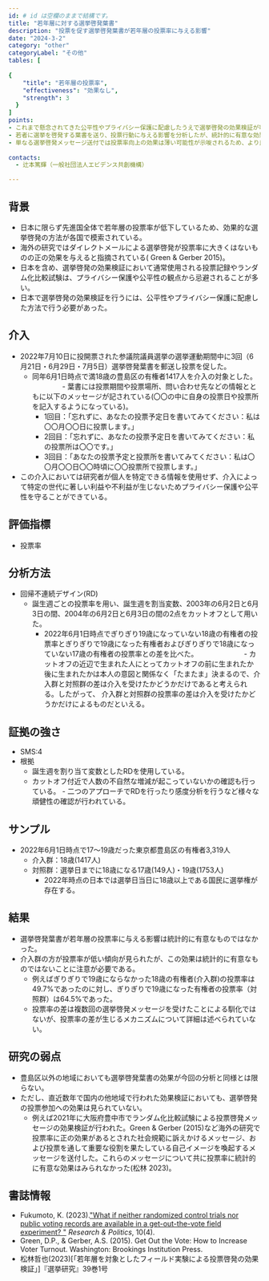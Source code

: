 ```yaml
---
id: # id は空欄のままで結構です。
title: "若年層に対する選挙啓発葉書"
description: "投票を促す選挙啓発葉書が若年層の投票率に与える影響" 
date: "2024-3-2"
category: "other" 
categoryLabel: "その他" 
tables: [
 
{
    "title": "若年層の投票率", 
    "effectiveness": "効果なし",
    "strength": 3
  }
]
points:
- これまで懸念されてきた公平性やプライバシー保護に配慮したうえで選挙啓発の効果検証が可能である。
- 若者に選挙を啓発する葉書を送り、投票行動に与える影響を分析したが、統計的に有意な効果は見られなかった。
- 単なる選挙啓発メッセージ送付では投票率向上の効果は薄い可能性が示唆されるため、より良い選挙啓発の在り方を模索する必要がある。
    
contacts:
  - 辻本篤輝（一般社団法人エビデンス共創機構）

---
```


## 背景 
- 日本に限らず先進国全体で若年層の投票率が低下しているため、効果的な選挙啓発の方法が各国で模索されている。
- 海外の研究ではダイレクトメールによる選挙啓発が投票率に大きくはないものの正の効果を与えると指摘されている( Green & Gerber 2015)。
- 日本を含め、選挙啓発の効果検証において通常使用される投票記録やランダム化比較試験は、プライバシー保護や公平性の観点から忌避されることが多い。
- 日本で選挙啓発の効果検証を行うには、公平性やプライバシー保護に配慮した方法で行う必要があった。

## 介入 

- 2022年7月10日に投開票された参議院議員選挙の選挙運動期間中に3回（6月21日・6月29日・7月5日）選挙啓発葉書を郵送し投票を促した。　　　　<!-- A1.3 Treatments -->
	- 同年6月1日時点で満18歳の豊島区の有権者1417人を介入の対象とした。
　　　　	- 葉書には投票期間や投票場所、問い合わせ先などの情報とともに以下のメッセージが記されている(〇〇の中に自身の投票日や投票所を記入するようになっている)。
		- 1回目：「忘れずに、あなたの投票予定日を書いてみてください：私は〇〇月〇〇日に投票します。」
		- 2回目：「忘れずに、あなたの投票予定日を書いてみてください：私の投票所は〇〇です。」
		- 3回目：「あなたの投票予定と投票所を書いてみてください：私は〇〇月〇〇日〇〇時頃に〇〇投票所で投票します。」
- この介入においては研究者が個人を特定できる情報を使用せず、介入によって特定の世代に著しい利益や不利益が生じないためプライバシー保護や公平性を守ることができている。

## 評価指標
- 投票率

## 分析方法
- 回帰不連続デザイン(RD)
	- 誕生週ごとの投票率を用い、誕生週を割当変数、2003年の6月2日と6月3日の間、2004年の6月2日と6月3日の間の2点をカットオフとして用いた。
		- 2022年6月1日時点でぎりぎり19歳になっていない18歳の有権者の投票率とぎりぎりで19歳になった有権者およびぎりぎりで18歳になっていない17歳の有権者の投票率との差を比べた。
　　　　　　 - カットオフの近辺で生まれた人にとってカットオフの前に生まれたか後に生まれたかは本人の意図と関係なく「たまたま」決まるので、介入群と対照群の差は介入を受けたかどうかだけであると考えられる。したがって、 介入群と対照群の投票率の差は介入を受けたかどうかだけによるものだといえる。

 

## 証拠の強さ
- SMS:4
- 根拠 
	- 誕生週を割り当て変数としたRDを使用している。
	- カットオフ付近で人数の不自然な増減が起こっていないかの確認も行っている。
           - 二つのアプローチでRDを行ったり感度分析を行うなど様々な頑健性の確認が行われている。　<!-- A2.1 -->

## サンプル
- 2022年6月1日時点で17～19歳だった東京都豊島区の有権者3,319人
	- 介入群：18歳(1417人)
	- 対照群：選挙日までに18歳になる17歳(149人)・19歳(1753人)
		- 2022年時点の日本では選挙日当日に18歳以上である国民に選挙権が存在する。

## 結果
- 選挙啓発葉書が若年層の投票率に与える影響は統計的に有意なものではなかった。
- 介入群の方が投票率が低い傾向が見られたが、この効果は統計的に有意なものではないことに注意が必要である。
	- 例えばぎりぎりで19歳にならなかった18歳の有権者(介入群)の投票率は49.7%であったのに対し、ぎりぎりで19歳になった有権者の投票率（対照群）は64.5%であった。
	- 投票率の差は複数回の選挙啓発メッセージを受けたことによる馴化ではないが、投票率の差が生じるメカニズムについて詳細は述べられていない。

	
## 研究の弱点
- 豊島区以外の地域においても選挙啓発葉書の効果が今回の分析と同様とは限らない。
- ただし、直近数年で国内の他地域で行われた効果検証においても、選挙啓発の投票参加への効果は見られていない。
	- 例えば2021年に大阪府豊中市でランダム化比較試験による投票啓発メッセージの効果検証が行われた。Green & Gerber (2015)など海外の研究で投票率に正の効果があるとされた社会規範に訴えかけるメッセージ、および投票を通して重要な役割を果たしている自己イメージを喚起するメッセージを送付した。これらのメッセージについて共に投票率に統計的に有意な効果はみられなかった(松林 2023)。



## 書誌情報
- Fukumoto, K. (2023).["What if neither randomized control trials nor public voting records are available in a get-out-the-vote field experiment? "](https://doi.org/10.1177/20531680231220209) *Research & Politics*, 10(4).
- Green, D.P., & Gerber, A.S. (2015). Get Out the Vote: How to Increase Voter Turnout. Washington: Brookings Institution Press.
- 松林哲也(2023)[「若年層を対象としたフィールド実験による投票啓発の効果検証」]『選挙研究』39巻1号

